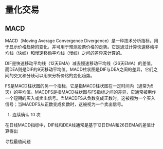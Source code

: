 # 量化交易

## MACD
MACD（Moving Average Convergence Divergence）是一种技术分析指标，用于显示价格趋势的变化，并可用于预测股票价格的走势。它是通过计算快速移动平均线（快线）和慢速移动平均线（慢线）之间的差异来计算的。

DIF是快速移动平均线（12天EMA）减去慢速移动平均线（26天EMA）的差值，而DEA则是DIF的9天移动平均值。MACD柱状图是DIF与DEA之间的差异，它们之间的交叉和分歧可以用来分析价格的变化趋势。

FS是MACD柱状图的另一个指标，它是指MACD柱状图在一定时间内（通常为5天）的平均值。MACDFS是指MACD柱状图与FS指标之间的差异，它通常被用作一个短期的买入或卖出信号。当MACDFS从负数变成正数时，这被视为一个买入信号；当MACDFS从正数变成负数时，这被视为一个卖出信号。


1. 连续确认 10 次


在日线MACD指标中，DIF线和DEA线通常是基于12日EMA和26日EMA的差值计算得出



寻找最值问题